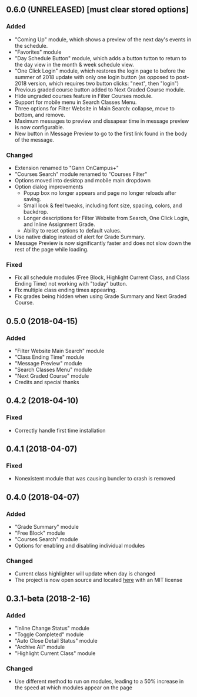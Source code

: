 ## 0.6.0 (UNRELEASED) [must clear stored options]
### Added
- "Coming Up" module, which shows a preview of the next day's events in the schedule.
- "Favorites" module
- "Day Schedule Button" module, which adds a button tutton to return to the day view in the month & week schedule view.
- "One Click Login" module, which restores the login page to before the summer of 2018 update with only one login button (as opposed to post-2018 version, which requires two button clicks: "next", then "login")
- Previous graded course button added to Next Graded Course module.
- Hide ungraded courses feature in Filter Courses module.
- Support for mobile menu in Search Classes Menu.
- Three options for Filter Website in Main Search: collapse, move to bottom, and remove.
- Maximum messages to preview and dissapear time in message preview is now configurable.
- New button in Message Preview to go to the first link found in the body of the message.

### Changed
- Extension renamed to "Gann OnCampus+"
- "Courses Search" module renamed to "Courses Filter"
- Options moved into desktop and mobile main dropdown
- Option dialog improvements
  - Popup box no longer appears and page no longer reloads after saving.
  - Small look & feel tweaks, including font size, spacing, colors, and backdrop.
  - Longer descriptions for Filter Website from Search, One Click Login, and Inline Assignment Grade.
  - Ability to reset options to default values.
- Use native dialog instead of alert for Grade Summary.
- Message Preview is now significantly faster and does not slow down the rest of the page while loading.

### Fixed
- Fix all schedule modules (Free Block, Highlight Current Class, and Class Ending Time) not working with "today" button.
- Fix multiple class ending times appearing.
- Fix grades being hidden when using Grade Summary and Next Graded Course.

## 0.5.0 (2018-04-15)
### Added
- "Filter Website Main Search" module
- "Class Ending Time" module
- "Message Preview" module
- "Search Classes Menu" module
- "Next Graded Course" module
- Credits and special thanks

## 0.4.2 (2018-04-10)
### Fixed
- Correctly handle first time installation

## 0.4.1 (2018-04-07)
### Fixed
- Nonexistent module that was causing bundler to crash is removed

## 0.4.0 (2018-04-07)
### Added
- "Grade Summary" module
- "Free Block" module
- "Courses Search" module
- Options for enabling and disabling individual modules

### Changed
- Current class highlighter will update when day is changed
- The project is now open source and located [here](https://github.com/matankb/gann-oncampus-plus) with an MIT license

## 0.3.1-beta (2018-2-16)
### Added
- "Inline Change Status" module
- "Toggle Completed" module
- "Auto Close Detail Status" module
- "Archive All" module
- "Highlight Current Class" module

### Changed
- Use different method to run on modules, leading to a 50% increase in the speed at which modules appear on the page